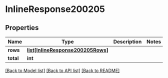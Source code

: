 # InlineResponse200205

## Properties
Name | Type | Description | Notes
------------ | ------------- | ------------- | -------------
**rows** | [**list[InlineResponse200205Rows]**](InlineResponse200205Rows.md) |  | 
**total** | **int** |  | 

[[Back to Model list]](../README.md#documentation-for-models) [[Back to API list]](../README.md#documentation-for-api-endpoints) [[Back to README]](../README.md)

